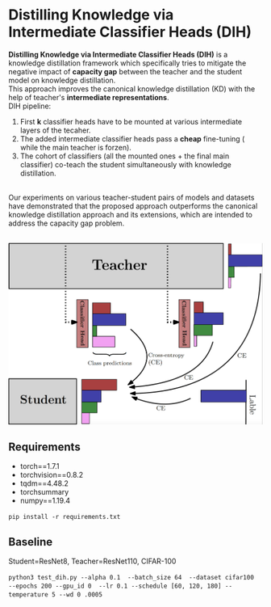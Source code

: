 # Distilling Knowledge via Intermediate Classifier Heads (DIH)
<section>
<p text-align: justify>
  <b>Distilling Knowledge via Intermediate Classifier Heads (DIH)</b> is a knowledge distillation framework which specifically tries to mitigate the negative impact of <b>capacity gap</b> between the teacher and the student model on knowledge distillation.
<br>
  This approach improves the canonical knowledge distillation (KD) with the help of teacher's <b>intermediate representations</b>.
  <br>
  DIH pipeline:
  <ol>
  <li>First <b>k</b> classifier heads have to be mounted at various intermediate layers of the tecaher.</li>
  <li>The added intermediate classifier heads pass a <b>cheap</b> fine-tuning ( while the main teacher is forzen).</li>
  <li>The cohort of classifiers (all the mounted ones + the final main classifier) co-teach the student simultaneously with knowledge distillation.</li>
  </ol>
  <br>
Our experiments on various teacher-student pairs of models and datasets have demonstrated that the proposed approach outperforms the canonical knowledge distillation approach and its extensions, which are intended to address the capacity gap problem.
  </p>
  <br>
    <img src="DIH.png" alt="Distilling Knowledge via Intermediate Classifier Heads (DIH)"width: 60% height: 60% justify-content: center>

  </section>
  
  
  
  <section>
  <h2>Requirements</h2>
  <ul>
  <li>torch==1.7.1</li>
  <li>torchvision==0.8.2</li>
  <li>tqdm==4.48.2</li>
  <li>torchsummary</li>
   <li>numpy==1.19.4</li>
 </ul>
  <code>pip install -r requirements.txt</code>
</section>
  
  <section>
  <h2>Baseline</h2>
  <p>Student=ResNet8, Teacher=ResNet110, CIFAR-100  </p>
  <code>python3 test_dih.py --alpha 0.1  --batch_size 64  --dataset cifar100  --epochs 200 --gpu_id 0  --lr 0.1 --schedule [60, 120, 180] --temperature 5 --wd 0 .0005
</code>
  

  
</section>

